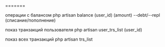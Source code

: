 
=======
<p> операции с балансом php artisan balance (user_id) (amount) --debt/--repl (списание/пополнение) </p>
<p> показ транзакций пользователя php artisan user_trs_list (user_id)</p>
<p>показ всех транзакций  php artisan trs_list </p>

